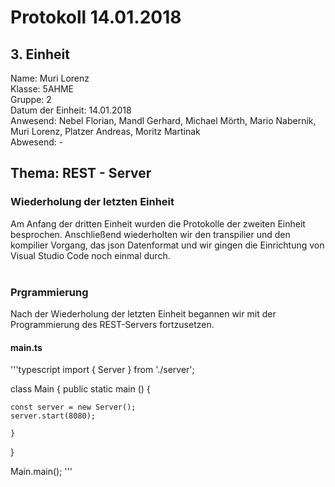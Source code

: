 # Protokoll 14.01.2018

## 3. Einheit
Name: Muri Lorenz <br>
Klasse: 5AHME <br>
Gruppe: 2 <br>
Datum der Einheit: 14.01.2018 <br> 
Anwesend: Nebel Florian, Mandl Gerhard, Michael Mörth, Mario Nabernik, Muri Lorenz, Platzer Andreas, Moritz Martinak <br>
Abwesend: - <br>

## Thema: REST - Server

### Wiederholung der letzten Einheit
Am Anfang der dritten Einheit wurden die Protokolle der zweiten Einheit besprochen. Anschließend wiederholten wir den transpilier und den kompilier Vorgang, das json Datenformat und wir gingen die Einrichtung von Visual Studio Code noch einmal durch. <br> <br>

### Prgrammierung
Nach der Wiederholung der letzten Einheit begannen wir mit der Programmierung des REST-Servers fortzusetzen.

####  main.ts
'''typescript
import { Server } from './server';


class Main {
public static main () {

    const server = new Server();
    server.start(8080);

    }
}

Main.main(); 
'''
